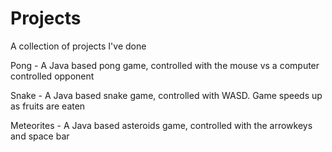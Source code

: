 # Projects
A collection of projects I've done

Pong - A Java based pong game, controlled with the mouse vs a computer controlled opponent

Snake - A Java based snake game, controlled with WASD. Game speeds up as fruits are eaten

Meteorites - A Java based asteroids game, controlled with the arrowkeys and space bar

